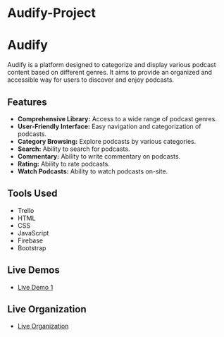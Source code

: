 # Audify-Project

# Audify

Audify is a platform designed to categorize and display various podcast content based on different genres. It aims to provide an organized and accessible way for users to discover and enjoy podcasts.

## Features

- **Comprehensive Library:** Access to a wide range of podcast genres.
- **User-Friendly Interface:** Easy navigation and categorization of podcasts.
- **Category Browsing:** Explore podcasts by various categories.
- **Search:** Ability to search for podcasts.
- **Commentary:** Ability to write commentary on podcasts.
- **Rating:** Ability to rate podcasts.
- **Watch Podcasts:** Ability to watch podcasts on-site.


## Tools Used

- Trello
- HTML
- CSS
- JavaScript
- Firebase
- Bootstrap

## Live Demos

- [Live Demo 1](https://abedalmajed.github.io/Audify-Project/)

## Live Organization

- [Live Organization](https://github.com/AbedAlmajed/Audify-Project.git)
